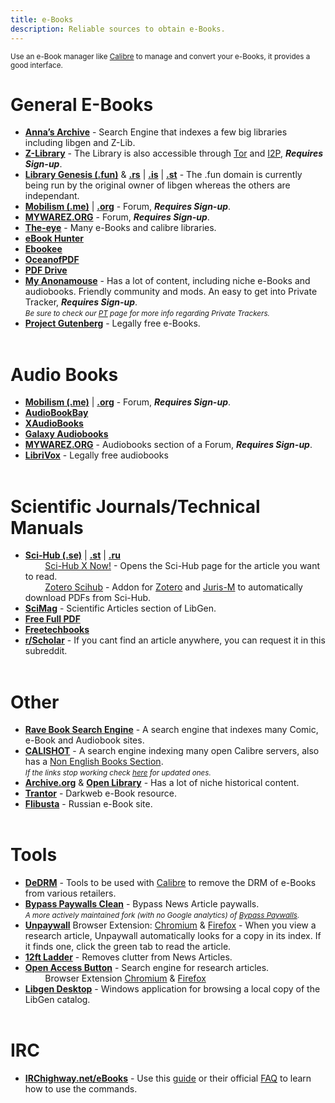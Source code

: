 ```yaml
---
title: e-Books
description: Reliable sources to obtain e-Books.
---
```


<sub>Use an e-Book manager like [Calibre](https://calibre-ebook.com/) to manage and convert your e-Books, it provides a good interface.</sub>

# General E-Books

- [**Anna’s Archive**](https://annas-archive.org/) - Search Engine that indexes a few big libraries including libgen and Z-Lib.
- [**Z-Library**](https://singlelogin.re/) - The Library is also accessible through [Tor](https://www.torproject.org/) and [I2P](https://geti2p.net/en/), **_Requires Sign-up_**.
- [**Library Genesis (.fun)**](https://libgen.fun/) & [**.rs**](https://libgen.rs/) | [**.is**](https://libgen.is/) | [**.st**](https://libgen.st/) - The .fun domain is currently being run by the original owner of libgen whereas the others are independant.
- [**Mobilism (.me)**](https://forum.mobilism.me/viewforum.php?f=106) | [**.org**](https://forum.mobilism.org/viewforum.php?f=106) - Forum, **_Requires Sign-up_**.
- [**MYWAREZ.ORG**](https://mywarez.org/viewforum.php?f=25) - Forum, **_Requires Sign-up_**.
- [**The-eye**](https://the-eye.eu/public/Books/) - Many e-Books and calibre libraries.
- [**eBook Hunter**](https://ebook-hunter.org/)
- [**Ebookee**](https://ebookee.com/) 
- [**OceanofPDF**](https://oceanofpdf.com/)
- [**PDF Drive**](https://www.pdfdrive.com/)
- [**My Anonamouse**](https://www.myanonamouse.net/) - Has a lot of content, including niche e-Books and audiobooks. Friendly community and mods. An easy to get into Private Tracker, **_Requires Sign-up_**.  
*<small>Be sure to check our [PT](PTs) page for more info regarding Private Trackers.</small>*
- [**Project Gutenberg**](http://www.gutenberg.org/) - Legally free e-Books.
&nbsp;  
&nbsp;
# Audio Books

- [**Mobilism (.me)**](https://forum.mobilism.me/viewforum.php?f=124) | [**.org**](https://forum.mobilism.org/viewforum.php?f=124) - Forum, **_Requires Sign-up_**.
- [**AudioBookBay**](http://www.audiobookbay.net/)
- [**XAudioBooks**](https://xaudiobooks.com/) 
- [**Galaxy Audiobooks**](https://galaxyaudiobook.com/)
- [**MYWAREZ.ORG**](https://mywarez.org/viewforum.php?f=26) - Audiobooks section of a Forum, **_Requires Sign-up_**.
- [**LibriVox**](https://librivox.org/) - Legally free audiobooks
&nbsp;  
&nbsp;
# Scientific Journals/Technical Manuals

- [**Sci-Hub (.se)**](https://sci-hub.se/) | [**.st**](https://sci-hub.st/) | [**.ru**](https://sci-hub.ru/)  
&nbsp;&nbsp;&nbsp;&nbsp;&nbsp;&nbsp;&nbsp;&nbsp;[Sci-Hub X Now!](https://github.com/gchenfc/sci-hub-now) - Opens the Sci-Hub page for the article you want to read.  
&nbsp;&nbsp;&nbsp;&nbsp;&nbsp;&nbsp;&nbsp;&nbsp;[Zotero Scihub](https://github.com/ethanwillis/zotero-scihub) - Addon for [Zotero](https://www.zotero.org/) and [Juris-M](https://juris-m.github.io/) to automatically download PDFs from Sci-Hub.
- [**SciMag**](https://libgen.rs/scimag/) - Scientific Articles section of LibGen.
- [**Free Full PDF**](https://freefullpdf.com/)
- [**Freetechbooks**](https://www.freetechbooks.com/)
- [**r/Scholar**](https://reddit.com/r/scholar) - If you cant find an article anywhere, you can request it in this subreddit.
&nbsp;  
&nbsp;
# Other

- [**Rave Book Search Engine**](https://ravebooksearch.com/?q=%s) - A search engine that indexes many Comic, e-Book and Audiobook sites.
- [**CALISHOT**](https://eng.calishot.xyz/index-eng/summary) - A search engine indexing many open Calibre servers, also has a [Non English Books Section](https://noneng.calishot.xyz/index-not-eng/summary).  
*<small>If the links stop working check [here](https://www.reddit.com/search?q=flair_name%3A%22CALISHOT%22) for updated ones.</small>*
- [**Archive.org**](https://archive.org/details/texts) & [**Open Library**](https://openlibrary.org/) - Has a lot of niche historical content.
- [**Trantor**](https://trantor.is/) - Darkweb e-Book resource.
- [**Flibusta**](https://flibusta.site/) - Russian e-Book site.
&nbsp;  
&nbsp;
# Tools
- [**DeDRM**](https://github.com/noDRM/DeDRM_tools) - Tools to be used with [Calibre](https://calibre-ebook.com/) to remove the DRM of e-Books from various retailers.
- [**Bypass Paywalls Clean**](https://gitlab.com/magnolia1234/bypass-paywalls-chrome-clean) - Bypass News Article paywalls.  
*<small>A more actively maintained fork (with no Google analytics) of [Bypass Paywalls](https://github.com/iamadamdev/bypass-paywalls-chrome).</small>*
- [**Unpaywall**](https://unpaywall.org/) Browser Extension: [Chromium](https://chrome.google.com/webstore/detail/unpaywall/iplffkdpngmdjhlpjmppncnlhomiipha) & [Firefox](https://addons.mozilla.org/en-GB/firefox/addon/unpaywall/) - When you view a research article, Unpaywall automatically looks for a copy in its index. If it finds one, click the green tab to read the article.
- [**12ft Ladder**](https://12ft.io/) - Removes clutter from News Articles.  
- [**Open Access Button**](https://openaccessbutton.org/) - Search engine for research articles.  
&nbsp;&nbsp;&nbsp;&nbsp;&nbsp;&nbsp;&nbsp;&nbsp;Browser Extension [Chromium](https://chrome.google.com/webstore/detail/open-access-button/gknkbkaapnhpmkcgkmdekdffgcddoiel) & [Firefox](https://addons.mozilla.org/en-GB/firefox/addon/openaccessbutton/)  
- [**Libgen Desktop**](https://wiki.mhut.org/software:libgen_desktop) - Windows application for browsing a local copy of the LibGen catalog.
&nbsp;  
&nbsp;
# IRC

- [**IRChighway.net/eBooks**](irc://irc.irchighway.net:6665/ebooks) - Use this [guide](https://redd.it/2oftbu) or their official [FAQ](http://ebooks.byethost6.com/) to learn how to use the commands.  
